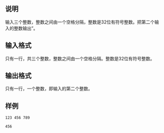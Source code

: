 <h2>说明</h2>

输入三个整数，整数之间由一个空格分隔，整数是32位有符号整数。把第二个输入的整数输出”。
<h2>输入格式</h2>

只有一行，共三个整数，整数之间由一个空格分隔。整数是32位有符号整数。

<h2>输出格式</h2>

只有一行，一个整数，即输入的第二个整数。

<h2>样例</h2>
<pre><code class="language-input1">123 456 789</code></pre><pre><code class="language-output1">456
</code></pre>
